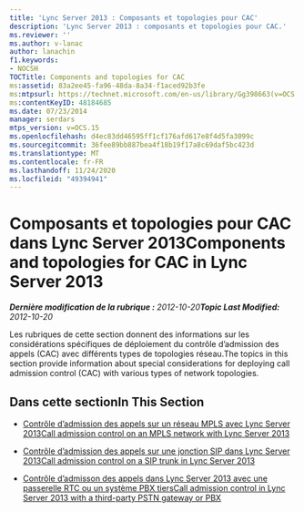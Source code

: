 ```yaml
---
title: 'Lync Server 2013 : Composants et topologies pour CAC'
description: 'Lync Server 2013 : composants et topologies pour CAC.'
ms.reviewer: ''
ms.author: v-lanac
author: lanachin
f1.keywords:
- NOCSH
TOCTitle: Components and topologies for CAC
ms:assetid: 83a2ee45-fa96-48da-8a34-f1aced92b3fe
ms:mtpsurl: https://technet.microsoft.com/en-us/library/Gg398663(v=OCS.15)
ms:contentKeyID: 48184685
ms.date: 07/23/2014
manager: serdars
mtps_version: v=OCS.15
ms.openlocfilehash: d4ec83dd46595ff1cf176afd617e8f4d5fa3099c
ms.sourcegitcommit: 36fee89bb887bea4f18b19f17a8c69daf5bc423d
ms.translationtype: MT
ms.contentlocale: fr-FR
ms.lasthandoff: 11/24/2020
ms.locfileid: "49394941"
---
```

# <a name="components-and-topologies-for-cac-in-lync-server-2013"></a><span data-ttu-id="05025-103">Composants et topologies pour CAC dans Lync Server 2013</span><span class="sxs-lookup"><span data-stu-id="05025-103">Components and topologies for CAC in Lync Server 2013</span></span>

<div data-xmlns="http://www.w3.org/1999/xhtml">

<div class="topic" data-xmlns="http://www.w3.org/1999/xhtml" data-msxsl="urn:schemas-microsoft-com:xslt" data-cs="https://msdn.microsoft.com/">

<div data-asp="https://msdn2.microsoft.com/asp">



</div>

<div id="mainSection">

<div id="mainBody"><span data-ttu-id="05025-104">

<span> </span></span><span class="sxs-lookup"><span data-stu-id="05025-104">

<span> </span></span></span>

<span data-ttu-id="05025-105">_**Dernière modification de la rubrique :** 2012-10-20_</span><span class="sxs-lookup"><span data-stu-id="05025-105">_**Topic Last Modified:** 2012-10-20_</span></span>

<span data-ttu-id="05025-106">Les rubriques de cette section donnent des informations sur les considérations spécifiques de déploiement du contrôle d’admission des appels (CAC) avec différents types de topologies réseau.</span><span class="sxs-lookup"><span data-stu-id="05025-106">The topics in this section provide information about special considerations for deploying call admission control (CAC) with various types of network topologies.</span></span>

<div>

## <a name="in-this-section"></a><span data-ttu-id="05025-107">Dans cette section</span><span class="sxs-lookup"><span data-stu-id="05025-107">In This Section</span></span>

  - [<span data-ttu-id="05025-108">Contrôle d’admission des appels sur un réseau MPLS avec Lync Server 2013</span><span class="sxs-lookup"><span data-stu-id="05025-108">Call admission control on an MPLS network with Lync Server 2013</span></span>](lync-server-2013-call-admission-control-on-an-mpls-network.md)

  - [<span data-ttu-id="05025-109">Contrôle d’admission des appels sur une jonction SIP dans Lync Server 2013</span><span class="sxs-lookup"><span data-stu-id="05025-109">Call admission control on a SIP trunk in Lync Server 2013</span></span>](lync-server-2013-call-admission-control-on-a-sip-trunk.md)

  - [<span data-ttu-id="05025-110">Contrôle d’admisson des appels dans Lync Server 2013 avec une passerelle RTC ou un système PBX tiers</span><span class="sxs-lookup"><span data-stu-id="05025-110">Call admission control in Lync Server 2013 with a third-party PSTN gateway or PBX</span></span>](lync-server-2013-call-admission-control-with-a-third-party-pstn-gateway-or-pbx.md)

<span data-ttu-id="05025-111"></div>

</div>

<span> </span>

</div>

</div>

</span><span class="sxs-lookup"><span data-stu-id="05025-111"></div>

</div>

<span> </span>

</div>

</div>

</span></span></div>

